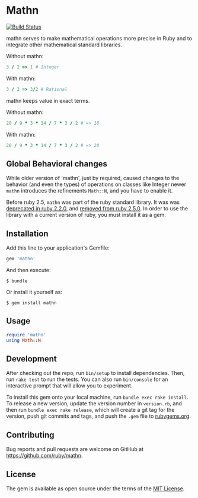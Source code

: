 # Mathn

[![Build Status](https://travis-ci.org/ruby/mathn.svg?branch=master)](https://travis-ci.org/ruby/mathn)

mathn serves to make mathematical operations more precise in Ruby and to integrate other mathematical standard libraries.

Without mathn:

```ruby
3 / 2 => 1 # Integer
```

With mathn:

```ruby
3 / 2 => 3/2 # Rational
```

mathn keeps value in exact terms.

Without mathn:

```ruby
20 / 9 * 3 * 14 / 7 * 3 / 2 # => 18
```

With mathn:

```ruby
20 / 9 * 3 * 14 / 7 * 3 / 2 # => 20
```

## Global Behavioral changes

While older version of 'mathn', just by required, caused changes to
the behavior (and even the types) of operations on classes like
Integer newer `mathn` introduces the refinements `Math::N`, and you
have to enable it.

Before ruby 2.5, `mathn` was part of the ruby standard library. It was
was [deprecated in ruby 2.2.0](https://github.com/ruby/ruby/blob/v2_2_0/NEWS#stdlib-compatibility-issues-excluding-feature-bug-fixes),
and [removed from ruby 2.5.0](https://github.com/ruby/ruby/blob/ruby_2_5/NEWS#stdlib-compatibility-issues-excluding-feature-bug-fixes).
In order to use the library with a current version of ruby,
you must install it as a gem.

## Installation

Add this line to your application's Gemfile:

```ruby
gem 'mathn'
```

And then execute:

    $ bundle

Or install it yourself as:

    $ gem install mathn

## Usage

```ruby
require 'mathn'
using Math::N
```

## Development

After checking out the repo, run `bin/setup` to install dependencies. Then, run `rake test` to run the tests. You can also run `bin/console` for an interactive prompt that will allow you to experiment.

To install this gem onto your local machine, run `bundle exec rake install`. To release a new version, update the version number in `version.rb`, and then run `bundle exec rake release`, which will create a git tag for the version, push git commits and tags, and push the `.gem` file to [rubygems.org](https://rubygems.org).

## Contributing

Bug reports and pull requests are welcome on GitHub at https://github.com/ruby/mathn.


## License

The gem is available as open source under the terms of the [MIT License](http://opensource.org/licenses/MIT).
